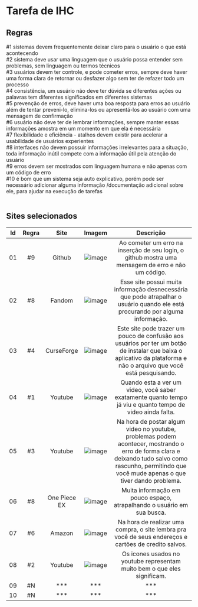 # Tarefa de IHC

## Regras
#1 sistemas devem frequentemente deixar claro para o usuário o que está acontecendo<br>
#2 sistema deve usar uma linguagem que o usuário possa entender sem problemas, sem linguagem ou termos técnicos<br>
#3 usuários devem ter controle, e pode cometer erros, sempre deve haver uma forma clara de retornar ou desfazer algo sem ter de refazer todo um processo<br>
#4 consistência, um usuário não deve ter dúvida se diferentes ações ou palavras tem diferentes significados em diferentes sistemas<br>
#5 prevenção de erros, deve haver uma boa resposta para erros ao usuário além de tentar preveni-lo, elimina-los ou apresentá-los ao usuário com uma mensagem de confirmação<br>
#6 usuário não deve ter de lembrar informações, sempre manter essas informações amostra em um momento em que ela é necessária<br>
#7 flexibilidade e eficiência - atalhos devem existir para acelerar a usabilidade de usuários experientes<br>
#8 interfaces não devem possuir informações irrelevantes para a situação, toda informação inútil compete com a informação útil pela atenção do usuário<br>
#9 erros devem ser mostrados com linguagem humana e não apenas com um código de erro<br>
#10 é bom que um sistema seja auto explicativo, porém pode ser necessário adicionar alguma informação /documentação adicional sobre ele, para ajudar na execução de tarefas
<br><br>

## Sites selecionados
| Id | Regra | Site | Imagem | Descrição |
|:--:|:-----:|:----:|:------:|:---------:|
| 01 | #9 | Github | ![image](https://github.com/Pedro-Toledo/IHC/assets/101061910/a53af8e0-2d47-4bd4-8b76-b9e01ecd356b) | Ao cometer um erro na inserção de seu login, o github mostra uma mensagem de erro e não um código. |
| 02 | #8 | Fandom | ![image](https://github.com/Pedro-Toledo/IHC/assets/101061910/1173cd94-f137-43bc-b4c6-928bcbdaeb48) | Esse site possui muita informação desnecessária que pode atrapalhar o usuário quando ele está procurando por alguma informação. |
| 03 | #4 | CurseForge | ![image](https://github.com/Pedro-Toledo/IHC/assets/101061910/814457e4-e968-46ef-a1ad-aa2c5ab3c6bf) | Este site pode trazer um pouco de confusão aos usuários por ter um botão de instalar que baixa o aplicativo da plataforma e não o arquivo que você está pesquisando. |
| 04 | #1 | Youtube | ![image](https://github.com/Pedro-Toledo/IHC/assets/101061910/59e68437-de8b-4268-9e57-0181fc03a8de) | Quando esta a ver um video, você saber exatamente quanto tempo já viu e quanto tempo de video ainda falta. |
| 05 | #3 | Youtube | ![image](https://github.com/Pedro-Toledo/IHC/assets/101061910/becb5247-f443-402a-81be-7582e4f9c185) | Na hora de postar algum video no youtube, problemas podem acontecer, mostrando o erro de forma clara e deixando tudo salvo como rascunho, permitindo que você mude apenas o que tiver dando problema. |
| 06 | #8 | One Piece EX | ![image](https://github.com/Pedro-Toledo/IHC/assets/101061910/09497e07-663d-430a-96b8-073882153b18) | Muita informação em pouco espaço, atrapalhando o usuário em sua busca. |
| 07 | #6 | Amazon | ![image](https://github.com/Pedro-Toledo/IHC/assets/101061910/8a330824-4396-48bf-9bc9-0fe8947608ca) | Na hora de realizar uma compra, o site lembra pra você de seus endereços e cartões de credito salvos. |
| 08 | #2 | Youtube | ![image](https://github.com/Pedro-Toledo/IHC/assets/101061910/b65249ac-93f5-47a3-b0f0-1e8d5af478e2) | Os icones usados no youtube representam muito bem o que eles significam. |
| 09 | #N | *** | *** | *** |
| 10 | #N | *** | *** | *** |
